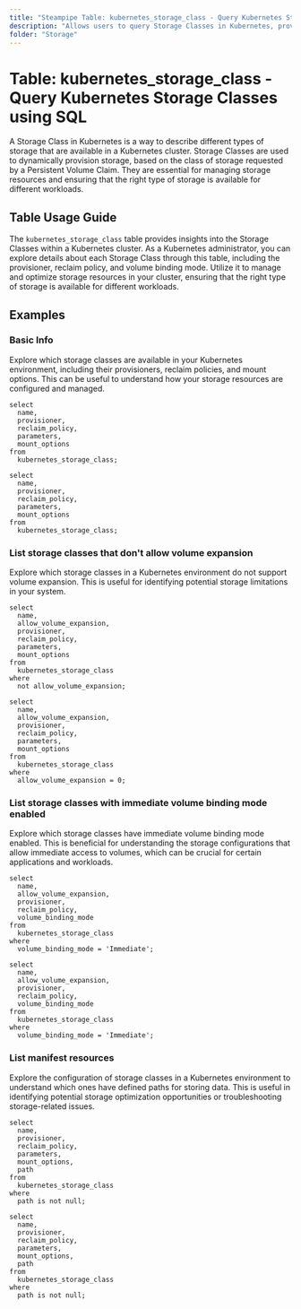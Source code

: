 ```yaml
---
title: "Steampipe Table: kubernetes_storage_class - Query Kubernetes Storage Classes using SQL"
description: "Allows users to query Storage Classes in Kubernetes, providing detailed insights into the different types of storage available in a Kubernetes cluster."
folder: "Storage"
---
```


# Table: kubernetes_storage_class - Query Kubernetes Storage Classes using SQL

A Storage Class in Kubernetes is a way to describe different types of storage that are available in a Kubernetes cluster. Storage Classes are used to dynamically provision storage, based on the class of storage requested by a Persistent Volume Claim. They are essential for managing storage resources and ensuring that the right type of storage is available for different workloads.

## Table Usage Guide

The `kubernetes_storage_class` table provides insights into the Storage Classes within a Kubernetes cluster. As a Kubernetes administrator, you can explore details about each Storage Class through this table, including the provisioner, reclaim policy, and volume binding mode. Utilize it to manage and optimize storage resources in your cluster, ensuring that the right type of storage is available for different workloads.

## Examples

### Basic Info
Explore which storage classes are available in your Kubernetes environment, including their provisioners, reclaim policies, and mount options. This can be useful to understand how your storage resources are configured and managed.

```sql+postgres
select
  name,
  provisioner,
  reclaim_policy,
  parameters,
  mount_options
from
  kubernetes_storage_class;
```

```sql+sqlite
select
  name,
  provisioner,
  reclaim_policy,
  parameters,
  mount_options
from
  kubernetes_storage_class;
```

### List storage classes that don't allow volume expansion
Explore which storage classes in a Kubernetes environment do not support volume expansion. This is useful for identifying potential storage limitations in your system.

```sql+postgres
select
  name,
  allow_volume_expansion,
  provisioner,
  reclaim_policy,
  parameters,
  mount_options
from
  kubernetes_storage_class
where
  not allow_volume_expansion;
```

```sql+sqlite
select
  name,
  allow_volume_expansion,
  provisioner,
  reclaim_policy,
  parameters,
  mount_options
from
  kubernetes_storage_class
where
  allow_volume_expansion = 0;
```

### List storage classes with immediate volume binding mode enabled
Explore which storage classes have immediate volume binding mode enabled. This is beneficial for understanding the storage configurations that allow immediate access to volumes, which can be crucial for certain applications and workloads.

```sql+postgres
select
  name,
  allow_volume_expansion,
  provisioner,
  reclaim_policy,
  volume_binding_mode
from
  kubernetes_storage_class
where
  volume_binding_mode = 'Immediate';
```

```sql+sqlite
select
  name,
  allow_volume_expansion,
  provisioner,
  reclaim_policy,
  volume_binding_mode
from
  kubernetes_storage_class
where
  volume_binding_mode = 'Immediate';
```

### List manifest resources
Explore the configuration of storage classes in a Kubernetes environment to understand which ones have defined paths for storing data. This is useful in identifying potential storage optimization opportunities or troubleshooting storage-related issues.

```sql+postgres
select
  name,
  provisioner,
  reclaim_policy,
  parameters,
  mount_options,
  path
from
  kubernetes_storage_class
where
  path is not null;
```

```sql+sqlite
select
  name,
  provisioner,
  reclaim_policy,
  parameters,
  mount_options,
  path
from
  kubernetes_storage_class
where
  path is not null;
```